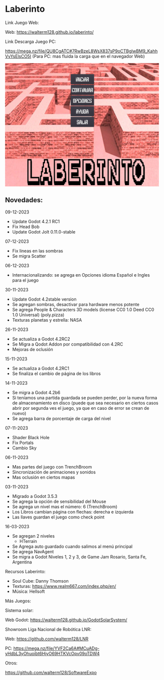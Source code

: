 # Laberinto

Link Juego Web:

Web: https://walterm128.github.io/laberinto/

Link Descarga Juego PC:

https://mega.nz/file/QU8CgATC#7RwBzeL8WsX837sP9oCTBglwBM9_KahhVvYsElsCO5I
(Para PC: mas fluida la carga que en el navegador Web)

![alt](Screenshot.png)

Novedades:
---------
09-12-2023
  * Update Godot 4.2.1 RC1
  * Fix Head Bob
  * Update Godot Jolt 0.11.0-stable

07-12-2023
  * Fix lineas en las sombras
  * Se migra Scatter

06-12-2023
  * Internacionalizando: se agrega en Opciones idioma Español e Ingles para el juego

30-11-2023
  * Update Godot 4.2stable version
  * Se agregan sombras, desactivar para hardware menos potente
  * Se agrega People & Characters 3D models (license CC0 1.0 Deed CC0 1.0 Universal) (poly.pizza)
  * Texturas planetas y estrella: NASA

26-11-2023
  * Se actualiza a Godot 4.2RC2
  * Se Migra a Qodot Addon por compatibilidad con 4.2RC
  * Mejoras de oclusión

15-11-2023
  * Se actualiza a Godot 4.2RC1
  * Se finaliza el cambio de página de los libros

14-11-2023
  * Se migra a Godot 4.2b6
  * Si teníamos una partida guardada se pueden perder, por la nueva forma de
    almacenamiento en disco (puede que sea necesario en ciertos casos abrir por
    segunda ves el juego, ya que en caso de error se crean de nuevo)
  * Se agrega barra de porcentaje de carga del nivel

07-11-2023
  * Shader Black Hole
  * Fix Portals
  * Cambio Sky

06-11-2023
  * Mas partes del juego con TrenchBroom
  * Sincronización de animaciones y sonidos
  * Mas oclusión en ciertos mapas

03-11-2023
  * Migrado a Godot 3.5.3
  * Se agrega la opción de sensibilidad del Mouse
  * Se agrega un nivel mas el número: 6 (TrenchBroom)
  * Los Libros cambian página con flechas: derecha e izquierda
  * Las llaves guardan el juego como check point

16-03-2023
  * Se agregan 2 niveles
    * HTerrain
  * Se Agrega auto guardado cuando salimos al menú principal
  * Se agrega NavAgent
  * Se migra a Godot Niveles 1, 2 y 3, de Game Jam Rosario, Santa Fe, Argentina

Recursos Laberinto:
  * Soul Cube: Danny Thomson
  * Texturas: https://www.realm667.com/index.php/en/
  * Música: Hellsoft

Más Juegos:

Sistema solar:

Web Godot: https://walterm128.github.io/GodotSolarSystem/

Showroom Liga Nacional de Robótica LNR:

Web: https://github.com/walterm128/LNR

PC: https://mega.nz/file/YVF2Ca6A#MCuADg-yHdbL3yOhuoibt6HjyO69HTKVcOpv09oTDW4

Otros:

https://github.com/walterm128/SoftwareExpo
